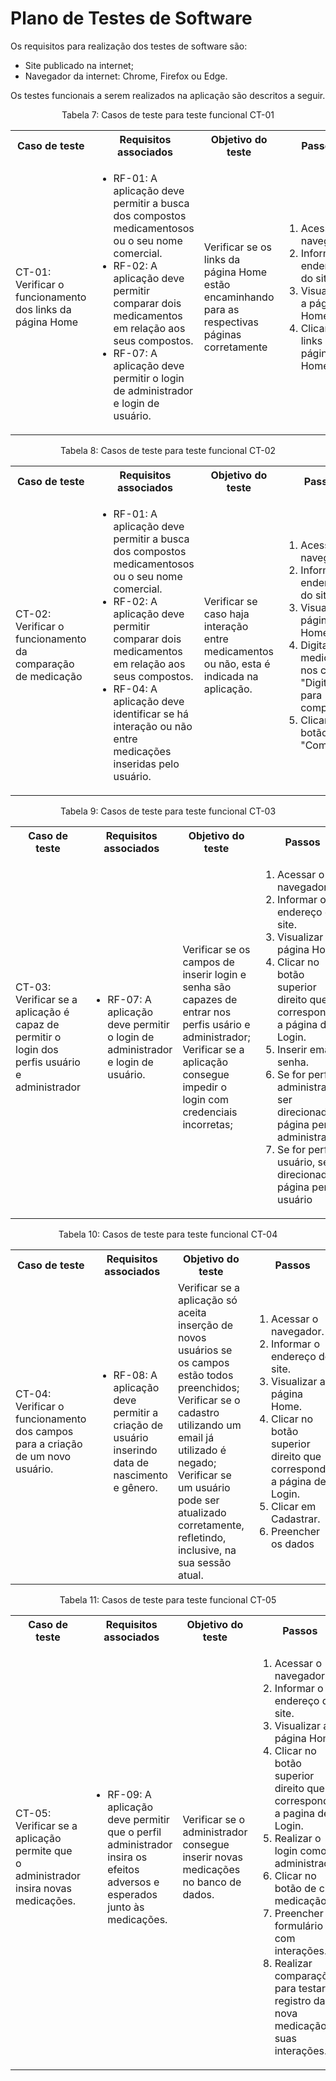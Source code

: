 # Plano de Testes de Software

Os requisitos para realização dos testes de software são:
<ul><li>Site publicado na internet;</li>
<li>Navegador da internet: Chrome, Firefox ou Edge.</li>
</ul>

Os testes funcionais a serem realizados na aplicação são descritos a seguir.

<div align="center">
Tabela 7: Casos de teste para teste funcional CT-01
</div>
<table>
 <tr>
  <th>Caso de teste</th>
  <th>Requisitos associados</th>
  <th>Objetivo do teste</th>
  <th>Passos</th>
  <th>Critérios de êxito</th>
  <th>Responsável</th>
 </tr>
 <tr>
  <td>CT-01: Verificar o funcionamento dos links da página Home</td>
  <td>
   <ul>
    <li>RF-01:  A aplicação deve permitir a busca dos compostos medicamentosos ou o seu nome comercial.</li>
   <li>RF-02:   A aplicação deve permitir comparar dois medicamentos em relação aos seus compostos.</li>
   <li>RF-07:	A aplicação deve permitir o login de administrador e login de usuário.</li>
   </ul>
  </td>
  <td>Verificar se os links da página Home estão encaminhando para as respectivas páginas corretamente</td>
  <td>
   <ol>
    <li>Acessar o navegador.</li>
    <li>Informar o endereço do site.</li>
    <li>Visualizar a página Home.</li>
    <li>Clicar nos links da página Home.</li>
   </ol>
   </td>
  <td>Todos os links da página Home devem encaminhar os usuários para as páginas descritas.</td>
  <td>Fernanda</td>
 </tr>
</table>

<div align="center">
Tabela 8: Casos de teste para teste funcional CT-02
</div>
<table>
 <tr>
  <th>Caso de teste</th>
  <th>Requisitos associados</th>
  <th>Objetivo do teste</th>
  <th>Passos</th>
  <th>Critérios de êxito</th>
  <th>Responsável</th>
 </tr>
 <tr>
  <td>CT-02: Verificar o funcionamento da comparação de medicação</td>
  <td>
   <ul>
   <li>RF-01: A aplicação deve permitir a busca dos compostos medicamentosos ou o seu nome comercial.</li>
    <li>RF-02:	A aplicação deve permitir comparar dois medicamentos em relação aos seus compostos.	</li>
    <li>RF-04: A aplicação deve identificar se há interação ou não entre medicações inseridas pelo usuário.</li>
   </ul>
  </td>
  <td>Verificar se caso haja interação entre medicamentos ou não, esta é indicada na aplicação. </td>
  <td>
   <ol>
    <li>Acessar o navegador.</li>
    <li>Informar o endereço do site.</li>
    <li>Visualizar a página Home.</li>
    <li>Digitar duas medicações nos campos "Digite aqui para comparar".</li>
    <li>Clicar no botão "Comparar".</li>
   </ol>
   </td>
  <td>Os dados inseridos nos campos de pesquisa devem mostrar as medicações digitadas anteriormente e se há interação ou não.</td>
  <td>Diovane</td>
 </tr>
</table>

<div align="center">
Tabela 9: Casos de teste para teste funcional CT-03
</div>
<table>
 <tr>
  <th>Caso de teste</th>
  <th>Requisitos associados</th>
  <th>Objetivo do teste</th>
  <th>Passos</th>
  <th>Critérios de êxito</th>
  <th>Responsável</th>
 </tr>
 <tr>
  <td>CT-03: Verificar se a aplicação é capaz de permitir o login dos perfis usuário e administrador</td>
  <td>
   <ul>
    <li>RF-07:	A aplicação deve permitir o login de administrador e login de usuário.</li>
   </ul>
  </td>
  <td>Verificar se os campos de inserir login e senha são capazes de entrar nos perfis usário e administrador; Verificar se a aplicação consegue impedir o login com credenciais incorretas;</td>
  <td>
   <ol>
    <li>Acessar o navegador.</li>
    <li>Informar o endereço do site.</li>
    <li>Visualizar a página Home.</li>
    <li>Clicar no botão superior direito que corresponde a página de Login.</li>
    <li>Inserir email e senha. </li>
    <li>Se for perfil administrador, ser direcionado a página perfil administrador</li>
    <li>Se for perfil usuário, ser direcionado a página perfil usuário</li>
   </ol>
   </td>
  <td>Direcionamento para as páginas do perfil administrador ou perfil usuário.</td>
  <td>Felipe</td>
 </tr>
</table>

<div align="center">
Tabela 10: Casos de teste para teste funcional CT-04
</div>
<table>
 <tr>
  <th>Caso de teste</th>
  <th>Requisitos associados</th>
  <th>Objetivo do teste</th>
  <th>Passos</th>
  <th>Critérios de êxito</th>
  <th>Responsável</th>
 </tr>
 <tr>
  <td>CT-04: Verificar o funcionamento dos campos para a criação de um novo usuário.</td>
  <td>
   <ul>
    <li>RF-08:	A aplicação deve permitir a criação de usuário inserindo data de nascimento e gênero.</li>
   </ul>
  </td>
  <td>Verificar se a aplicação só aceita inserção de novos usuários se os campos estão todos preenchidos; Verificar se o cadastro utilizando um email já utilizado é negado; Verificar se um usuário pode ser atualizado corretamente, refletindo, inclusive, na sua sessão atual.</td>
  <td>
   <ol>
    <li>Acessar o navegador.</li>
    <li>Informar o endereço do site.</li>
    <li>Visualizar a página Home.</li>
    <li>Clicar no botão superior direito que corresponde a página de Login.</li>
    <li>Clicar em Cadastrar.</li>
    <li>Preencher os dados</li>

   </ol>
   </td>
  <td>Mensagens de erro devem aparecer caso os todos os campos não estejam preenchidos. Quando tudo estiver preenchido ao clicar em "Cadastrar" a janela Modal deve ser ativada.</td>
  <td>Ísis</td>
 </tr>
</table>

<div align="center">
Tabela 11: Casos de teste para teste funcional CT-05
</div>
<table>
 <tr>
  <th>Caso de teste</th>
  <th>Requisitos associados</th>
  <th>Objetivo do teste</th>
  <th>Passos</th>
  <th>Critérios de êxito</th>
  <th>Responsável</th>
 </tr>
 <tr>
  <td>CT-05: Verificar se a aplicação permite que o administrador insira novas medicações. </td>
  <td>
   <ul>
    <li>RF-09:	A aplicação deve permitir que o perfil administrador insira os efeitos adversos e esperados junto às medicações.</li>
   </ul>
  </td>
  <td>Verificar se o administrador consegue inserir novas medicações no banco de dados. </td>
  <td>
   <ol>
    <li>Acessar o navegador.</li>
    <li>Informar o endereço do site.</li>
    <li>Visualizar a página Home.</li>
    <li>Clicar no botão superior direito que corresponde a pagina de Login.</li>
    <li>Realizar o login como administrador.</li>
    <li>Clicar no botão de criar medicação.</li>
    <li>Preencher o formulário com interações.</li>
    <li>Realizar comparações para testar o registro da nova medicação e suas interações.</li>
   </ol>
   </td>
  <td>Todos os itens referentes à medicação escolhida para ser modificada podem sofrer alteração.</td>
  <td>João</td>
 </tr>
</table>
